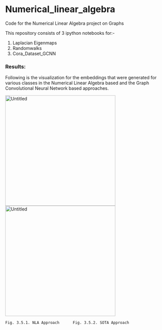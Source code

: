 # Numerical_linear_algebra
Code for the Numerical Linear Algebra project on Graphs

This repository consists of 3 ipython notebooks for:-
1) Laplacian Eigenmaps
2) Randomwalks
3) Cora_Dataset_GCNN


### Results:

Following is the visualization for the embeddings that were generated for various classes in the Numerical Linear Algebra based and the Graph Convolutional Neural Network based approaches. 

<img width="350" alt="Untitled" src="https://github.com/Adarsh-Vemali/Numerical_linear_algebra/assets/68332419/40f90667-2266-4237-ac70-8d7de442381b">
<img width="350" alt="Untitled" src="https://github.com/Adarsh-Vemali/Numerical_linear_algebra/assets/68332419/af28fa1f-de82-44bb-bb6c-51a9143004f7">

    Fig. 3.5.1. NLA Approach      Fig. 3.5.2. SOTA Approach


